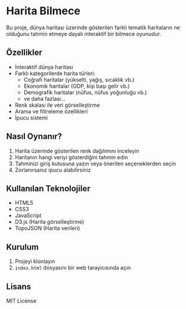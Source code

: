 # Harita Bilmece

Bu proje, dünya haritası üzerinde gösterilen farklı tematik haritaların ne olduğunu tahmin etmeye dayalı interaktif bir bilmece oyunudur.

## Özellikler
- İnteraktif dünya haritası
- Farklı kategorilerde harita türleri:
  - Coğrafi haritalar (yükselti, yağış, sıcaklık vb.)
  - Ekonomik haritalar (GDP, kişi başı gelir vb.)
  - Demografik haritalar (nüfus, nüfus yoğunluğu vb.)
  - ve daha fazlası...
- Renk skalası ile veri görselleştirme
- Arama ve filtreleme özellikleri
- İpucu sistemi

## Nasıl Oynanır?
1. Harita üzerinde gösterilen renk dağılımını inceleyin
2. Haritanın hangi veriyi gösterdiğini tahmin edin
3. Tahminizi giriş kutusuna yazın veya önerilen seçeneklerden seçin
4. Zorlanırsanız ipucu alabilirsiniz

## Kullanılan Teknolojiler
- HTML5
- CSS3
- JavaScript
- D3.js (Harita görselleştirme)
- TopoJSON (Harita verileri)

## Kurulum
1. Projeyi klonlayın
2. `index.html` dosyasını bir web tarayıcısında açın

## Lisans
MIT License 